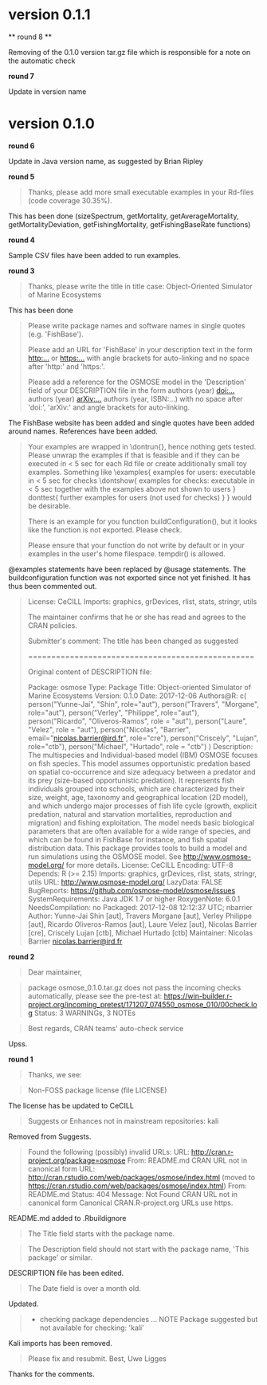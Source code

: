 # version 0.1.1

** round 8 **

Removing of the 0.1.0 version tar.gz file which is responsible for a note on the automatic check

**round 7**

Update in version name

# version 0.1.0

**round 6**

Update in Java version name, as suggested by Brian Ripley

**round 5**

> Thanks, please add more small executable examples in your Rd-files (code coverage 30.35%). 

This has been done (sizeSpectrum, getMortality, getAverageMortality, getMortalityDeviation, getFishingMortality, getFishingBaseRate functions)

**round 4**

Sample CSV files have been added to run examples.

**round 3**

> Thanks, please write the title in title case:
> Object-Oriented Simulator of Marine Ecosystems

This has been done

>Please write package names and software names in single quotes (e.g. 'FishBase').
>
>Please add an URL for 'FishBase' in your description text in the form
><http:...> or <https:...>
>with angle brackets for auto-linking and no space after 'http:' and 'https:'.
>
>Please add a reference for the OSMOSE model in the 'Description' field of your DESCRIPTION file in the form
>authors (year) <doi:...>
>authors (year) <arXiv:...>
>authors (year, ISBN:...)
>with no space after 'doi:', 'arXiv:' and angle brackets for auto-linking.

The FishBase website has been added and single quotes have been added around names.
References have been added.

>Your examples are wrapped in \dontrun{}, hence nothing gets tested. Please unwrap the examples if that is feasible and if they can be executed in < 5 sec for each Rd file or create additionally small toy examples. Something like
>\examples{
>       examples for users:
>       executable in < 5 sec
>       for checks
>       \dontshow{
>              examples for checks:
>              executable in < 5 sec together with the examples above
>              not shown to users
>       }
>       donttest{
>              further examples for users (not used for checks)
>       }
>}
>would be desirable.
>
>There is an example for you function buildConfiguration(), but it looks like the function is not exported. Please check.
>
>Please ensure that your function do not write by default or in your examples in the user's home filespace. tempdir() is allowed. 

@examples statements have been replaced by @usage statements. The buildconfiguration function was not exported since not yet finished. It has thus been commented out.



> License: CeCILL
> Imports: graphics, grDevices, rlist, stats, stringr, utils
>
>
> The maintainer confirms that he or she
> has read and agrees to the CRAN policies.
>
> Submitter's comment: The title has been changed as suggested
>
> =================================================
>
> Original content of DESCRIPTION file:
>
> Package: osmose
> Type: Package
> Title: Object-oriented Simulator of Marine Ecosystems
> Version: 0.1.0
> Date: 2017-12-06
> Authors@R: c(
>    person("Yunne-Jai", "Shin", role="aut"),
>    person("Travers", "Morgane", role="aut"),
>    person("Verley", "Philippe", role="aut"),
>    person("Ricardo", "Oliveros-Ramos", role = "aut"),
>    person("Laure", "Velez", role = "aut"),
>    person("Nicolas", "Barrier", email="nicolas.barrier@ird.fr", role="cre"),
>    person("Criscely", "Lujan", role="ctb"),
>    person("Michael", "Hurtado", role = "ctb")
>    )
> Description: The multispecies and Individual-based model (IBM) OSMOSE focuses on fish species.
>    This model assumes opportunistic predation based on spatial co-occurrence and size
>    adequacy between a predator and its prey (size-based opportunistic predation). It
>    represents fish individuals grouped into schools, which are characterized by their
>    size, weight, age, taxonomy and geographical location (2D model), and which undergo
>    major processes of fish life cycle (growth, explicit predation, natural and starvation
>    mortalities, reproduction and migration) and fishing exploitation. The model needs
>    basic biological parameters that are often available for a wide range of species, and
>    which can be found in FishBase for instance, and fish spatial distribution data. This
>    package provides tools to build a model and run simulations using the OSMOSE model. See
>    <http://www.osmose-model.org/> for more details.
> License: CeCILL
> Encoding: UTF-8
> Depends: R (>= 2.15)
> Imports: graphics, grDevices, rlist, stats, stringr, utils
> URL: http://www.osmose-model.org/
> LazyData: FALSE
> BugReports: https://github.com/osmose-model/osmose/issues
> SystemRequirements: Java JDK 1.7 or higher
> RoxygenNote: 6.0.1
> NeedsCompilation: no
> Packaged: 2017-12-08 12:12:37 UTC; nbarrier
> Author: Yunne-Jai Shin [aut],
>    Travers Morgane [aut],
>    Verley Philippe [aut],
>    Ricardo Oliveros-Ramos [aut],
>    Laure Velez [aut],
>    Nicolas Barrier [cre],
>    Criscely Lujan [ctb],
>    Michael Hurtado [ctb]
> Maintainer: Nicolas Barrier <nicolas.barrier@ird.fr>
>







**round 2**

> Dear maintainer,
 
> package osmose_0.1.0.tar.gz does not pass the incoming checks automatically, please see the pre-test at:
> <https://win-builder.r-project.org/incoming_pretest/171207_074550_osmose_010/00check.log>
> Status: 3 WARNINGs, 3 NOTEs

> Best regards,
> CRAN teams' auto-check service

Upss.

**round 1**

> Thanks, we see:

> Non-FOSS package license (file LICENSE)

The license has be updated to CeCILL

> Suggests or Enhances not in mainstream repositories:
  kali

Removed from Suggests.

> Found the following (possibly) invalid URLs:
>  URL: http://cran.r-project.org/package=osmose
>    From: README.md
>    CRAN URL not in canonical form
>  URL: http://cran.rstudio.com/web/packages/osmose/index.html (moved to 
> https://cran.rstudio.com/web/packages/osmose/index.html)
>    From: README.md
>    Status: 404
>    Message: Not Found
>    CRAN URL not in canonical form
>  Canonical CRAN.R-project.org URLs use https.

README.md added to .Rbuildignore

> The Title field starts with the package name.

> The Description field should not start with the package name,
>  'This package' or similar.

DESCRIPTION file has been edited.

> The Date field is over a month old.

Updated.

> * checking package dependencies ... NOTE
> Package suggested but not available for checking: 'kali'

Kali imports has been removed.

> Please fix and resubmit.
> Best,
> Uwe Ligges

Thanks for the comments.
